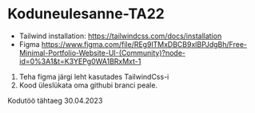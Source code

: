 # Koduneulesanne-TA22


* Tailwind installation:
https://tailwindcss.com/docs/installation
* Figma
https://www.figma.com/file/REg9lTMxDBCB9xlBPJdgBh/Free-Minimal-Portfolio-Website-UI-(Community)?node-id=0%3A1&t=K3YEPg0WA1BRxMxt-1



1. Teha figma järgi leht kasutades TailwindCss-i
2. Kood üleslükata oma githubi branci peale.


Kodutöö tähtaeg 30.04.2023
